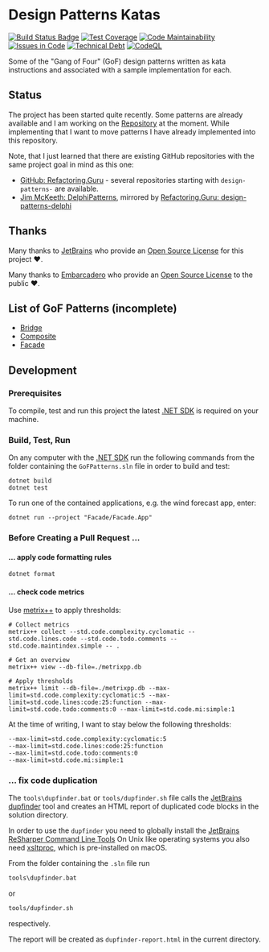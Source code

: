 # Design Patterns Katas

[![Build Status Badge](https://github.com/wonderbird/gof-patterns/workflows/.NET/badge.svg)](https://github.com/wonderbird/gof-patterns/actions/workflows/dotnet.yml)
[![Test Coverage](https://img.shields.io/codeclimate/coverage-letter/wonderbird/gof-patterns)](https://codeclimate.com/github/wonderbird/gof-patterns/trends/test_coverage_total)
[![Code Maintainability](https://img.shields.io/codeclimate/maintainability-percentage/wonderbird/gof-patterns)](https://codeclimate.com/github/wonderbird/gof-patterns)
[![Issues in Code](https://img.shields.io/codeclimate/issues/wonderbird/gof-patterns)](https://codeclimate.com/github/wonderbird/gof-patterns/issues)
[![Technical Debt](https://img.shields.io/codeclimate/tech-debt/wonderbird/gof-patterns)](https://codeclimate.com/github/wonderbird/gof-patterns)
[![CodeQL](https://github.com/wonderbird/gof-patterns/workflows/CodeQL/badge.svg)](https://github.com/wonderbird/gof-patterns/actions/workflows/codeql-analysis.yml)

Some of the "Gang of Four" (GoF) design patterns written as kata instructions and associated with a sample
implementation for each.

## Status

The project has been started quite recently. Some patterns are already available and I am working on the [Repository](Repository) at the moment. While implementing that I want
to move patterns I have already implemented into this repository.

Note, that I just learned that there are existing GitHub repositories with the same project goal in mind as this one:
- [GitHub: Refactoring.Guru](https://github.com/RefactoringGuru) - several repositories starting with `design-patterns-` are available.
- [Jim McKeeth: DelphiPatterns](https://github.com/jimmckeeth/DelphiPatterns), mirrored by [Refactoring.Guru: design-patterns-delphi](https://github.com/RefactoringGuru/design-patterns-delphi)

## Thanks

Many thanks to [JetBrains](https://www.jetbrains.com/?from=gof-patterns) who provide
an [Open Source License](https://www.jetbrains.com/community/opensource/) for this project ❤️.

Many thanks to [Embarcadero](https://www.embarcadero.com/) who provide
an [Open Source License](https://www.embarcadero.com/products/delphi/starter) to the public ❤️.

## List of GoF Patterns (incomplete)

- [Bridge](Bridge)
- [Composite](Composite)
- [Facade](Facade)

## Development

### Prerequisites

To compile, test and run this project the latest [.NET SDK](https://dotnet.microsoft.com/download) is required on your
machine.

### Build, Test, Run

On any computer with the [.NET SDK](https://dotnet.microsoft.com/download) run the following commands from the folder
containing the `GoFPatterns.sln` file in order to build and test:

```shell
dotnet build
dotnet test
```

To run one of the contained applications, e.g. the wind forecast app, enter:

```shell
dotnet run --project "Facade/Facade.App"
```

### Before Creating a Pull Request ...

#### ... apply code formatting rules

```shell
dotnet format
```

#### ... check code metrics

Use [metrix++](https://github.com/metrixplusplus/metrixplusplus) to apply thresholds:

```shell
# Collect metrics
metrix++ collect --std.code.complexity.cyclomatic --std.code.lines.code --std.code.todo.comments --std.code.maintindex.simple -- .

# Get an overview
metrix++ view --db-file=./metrixpp.db

# Apply thresholds
metrix++ limit --db-file=./metrixpp.db --max-limit=std.code.complexity:cyclomatic:5 --max-limit=std.code.lines:code:25:function --max-limit=std.code.todo:comments:0 --max-limit=std.code.mi:simple:1
```

At the time of writing, I want to stay below the following thresholds:

```shell
--max-limit=std.code.complexity:cyclomatic:5
--max-limit=std.code.lines:code:25:function
--max-limit=std.code.todo:comments:0
--max-limit=std.code.mi:simple:1
```

### ... fix code duplication

The `tools\dupfinder.bat` or `tools/dupfinder.sh` file calls
the [JetBrains dupfinder](https://www.jetbrains.com/help/resharper/dupFinder.html) tool and creates an HTML report of
duplicated code blocks in the solution directory.

In order to use the `dupfinder` you need to globally install
the [JetBrains ReSharper Command Line Tools](https://www.jetbrains.com/help/resharper/ReSharper_Command_Line_Tools.html)
On Unix like operating systems you also need [xsltproc](http://xmlsoft.org/XSLT/xsltproc2.html), which is pre-installed
on macOS.

From the folder containing the `.sln` file run

```sh
tools\dupfinder.bat
```

or

```sh
tools/dupfinder.sh
```

respectively.

The report will be created as `dupfinder-report.html` in the current directory.